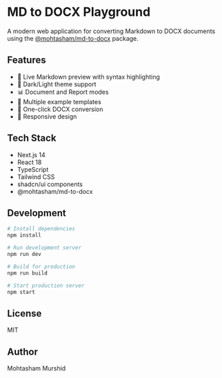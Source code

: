 # MD to DOCX Playground

A modern web application for converting Markdown to DOCX documents using the [@mohtasham/md-to-docx](https://github.com/MohtashamMurshid/md-to-docx) package.

## Features

- 📝 Live Markdown preview with syntax highlighting
- 🎨 Dark/Light theme support
- 📊 Document and Report modes
- 🔄 Multiple example templates
- 💾 One-click DOCX conversion
- 📱 Responsive design

## Tech Stack

- Next.js 14
- React 18
- TypeScript
- Tailwind CSS
- shadcn/ui components
- @mohtasham/md-to-docx

## Development

```bash
# Install dependencies
npm install

# Run development server
npm run dev

# Build for production
npm run build

# Start production server
npm start
```

## License

MIT

## Author

Mohtasham Murshid
